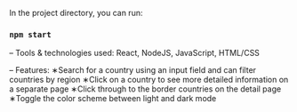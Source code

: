 In the project directory, you can run:

### `npm start`

– Tools & technologies used: React, NodeJS, JavaScript, HTML/CSS

– Features:
∗Search for a country using an input field and can filter countries by region
∗Click on a country to see more detailed information on a separate page
∗Click through to the border countries on the detail page
∗Toggle the color scheme between light and dark mode
